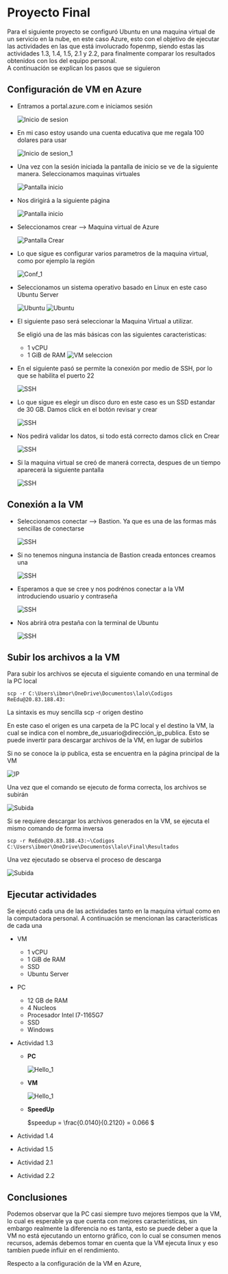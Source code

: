 # Proyecto Final

Para el siguiente proyecto se configuró Ubuntu en una maquina virtual de un servicio en la nube, en este caso Azure, esto con el objetivo de ejecutar las actividades en las que está involucrado fopenmp, siendo estas las actividades 1.3, 1.4, 1.5, 2.1 y 2.2, para finalmente comparar los resultados obtenidos con los del equipo personal.  
A continuación se explican los pasos que se siguieron

## Configuración de VM en Azure

- Entramos a portal.azure.com e iniciamos sesión

  ![Inicio de sesion](./imgs/Inicio_sesion.png)
  
- En mi caso estoy usando una cuenta educativa que me regala 100 dolares para usar

  ![Inicio de sesion_1](./imgs/Inicio_sesion_1.png)
  
- Una vez con la sesión iniciada la pantalla de inicio se ve de la siguiente manera. Seleccionamos maquinas virtuales

  ![Pantalla inicio](./imgs/pantalla_inicio.png)

- Nos dirigirá a la siguiente página 

  ![Pantalla inicio](./imgs/vm_inicio.png)
  
- Seleccionamos crear --> Maquina virtual de Azure

  ![Pantalla Crear](./imgs/vm_crear.png)
  
- Lo que sigue es configurar varios parametros de la maquina virtual, como por ejemplo la región

  ![Conf_1](./imgs/conf_1.png)

- Seleccionamos un sistema operativo basado en Linux en este caso Ubuntu Server

  ![Ubuntu](./imgs/Ubuntu_2.png)
  ![Ubuntu](./imgs/Ubuntu_1.png)

- El siguiente paso será seleccionar la Maquina Virtual a utilizar.
  
  Se eligió una de las más básicas con las siguientes caracteristicas:
  - 1 vCPU
  - 1 GiB de RAM
  ![VM seleccion](./imgs/VM_sel.png)

- En el siguiente pasó se permite la conexión por medio de SSH, por lo que se habilita el puerto 22

  ![SSH](./imgs/ssh.png)
  
- Lo que sigue es elegir un disco duro en este caso es un SSD estandar de 30 GB. Damos click en el botón revisar y crear

  ![SSH](./imgs/discos_1.png)

- Nos pedirá validar los datos, si todo está correcto damos click en Crear

  ![SSH](./imgs/validacion.png)

- Si la maquina virtual se creó de manerá correcta, despues de un tiempo aparecerá la siguiente pantalla

  ![SSH](./imgs/vm_creada.png)
 
## Conexión a la VM
  
- Seleccionamos conectar --> Bastion. Ya que es una de las formas más sencillas de conectarse

  ![SSH](./imgs/bastion_1.png)
  
- Si no tenemos ninguna instancia de Bastion creada entonces creamos una

  ![SSH](./imgs/bastion.png)
  
- Esperamos a que se cree y nos podrénos conectar a la VM introduciendo usuario y contraseña

  ![SSH](./imgs/bastion_connect.png)
  
- Nos abrirá otra pestaña con la terminal de Ubuntu

  ![SSH](./imgs/consola.png)
  
## Subir los archivos a la VM

Para subir los archivos se ejecuta el siguiente comando en una terminal de la PC local
```
scp -r C:\Users\ibmor\OneDrive\Documentos\lalo\Codigos ReEdu@20.83.188.43:
```
La sintaxis es muy sencilla
scp -r origen destino

En este caso el origen es una carpeta de la PC local y el destino la VM, la cual se indica con el nombre_de_usuario@dirección_ip_publica. Esto se puede invertir para descargar archivos de la VM, en lugar de subirlos

Si no se conoce la ip publica, esta se encuentra en la página principal de la VM 

![IP](./imgs/ip.png)

Una vez que el comando se ejecuto de forma correcta, los archivos se subirán

![Subida](./imgs/subir_archivos.png)

Si se requiere descargar los archivos generados en la VM, se ejecuta el mismo comando de forma inversa
```
scp -r ReEdu@20.83.188.43:~\Codigos C:\Users\ibmor\OneDrive\Documentos\lalo\Final\Resultados
```
Una vez ejecutado se observa el proceso de descarga

![Subida](./imgs/bajar_archivos.png)

## Ejecutar actividades

Se ejecutó cada una de las actividades tanto en la maquina virtual como en la computadora personal. A continuación se mencionan las caracteristicas de cada una  

- VM
  - 1 vCPU
  - 1 GiB de RAM
  - SSD
  - Ubuntu Server 

- PC
  - 12 GB de RAM
  - 4 Nucleos
  - Procesador Intel I7-1165G7
  - SSD
  - Windows
  

- Actividad 1.3

  - **PC**
    
    ![Hello_1](./imgs/hello_pc.png)
    
  - **VM**
    
    ![Hello_1](./imgs/hello_azure.png)

  - **SpeedUp**
    
    $speedup = \frac{0.0140}{0.2120} = 0.066 $
  
- Actividad 1.4
- Actividad 1.5
- Actividad 2.1
- Actividad 2.2

## Conclusiones

Podemos observar que la PC casi siempre tuvo mejores tiempos que la VM, lo cual es esperable ya que cuenta con mejores caracteristicas, sin embargo realmente la diferencia no es tanta, esto se puede deber a que la VM no está ejecutando un entorno gráfico, con lo cual se consumen menos recursos, además debemos tomar en cuenta que la VM ejecuta linux y eso tambien puede influir en el rendimiento.  

Respecto a la configuración de la VM en Azure, 
